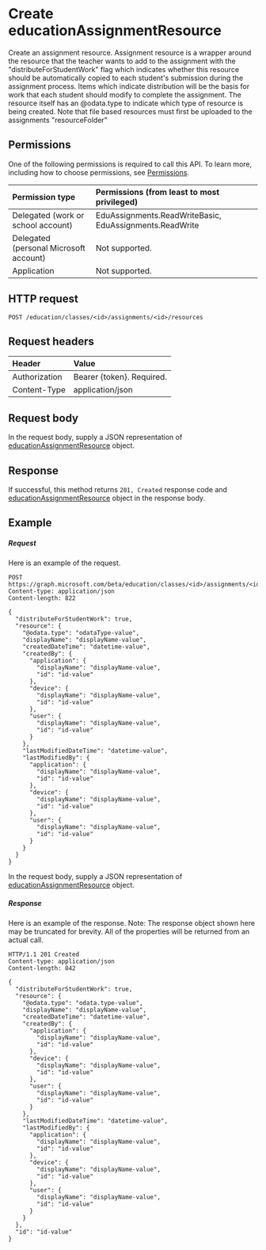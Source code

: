 # Create educationAssignmentResource

Create an assignment resource.  Assignment resource is a wrapper around the resource that the teacher wants to add to the assignment with the "distributeForStudentWork" flag which indicates whether this resource should be automatically copied to each student's submission during the assignment process.  Items which indicate distribution will be the basis for work that each student should modify to complete the assignment.  The resource itself has an @odata.type to indicate which type of resource is being created.  Note that file based resources must first be uploaded to the assignments "resourceFolder"

## Permissions
One of the following permissions is required to call this API. To learn more, including how to choose permissions, see [Permissions](../../../concepts/permissions_reference.md).

|Permission type      | Permissions (from least to most privileged)              |
|:--------------------|:---------------------------------------------------------|
|Delegated (work or school account) |  EduAssignments.ReadWriteBasic, EduAssignments.ReadWrite  |
|Delegated (personal Microsoft account) |  Not supported.  |
|Application | Not supported.  | 

## HTTP request
<!-- { "blockType": "ignored" } -->
```http
POST /education/classes/<id>/assignments/<id>/resources

```
## Request headers
| Header       | Value |
|:---------------|:--------|
| Authorization  | Bearer {token}. Required.  |
| Content-Type  | application/json  |

## Request body
In the request body, supply a JSON representation of [educationAssignmentResource](../resources/educationassignmentresource.md) object.


## Response
If successful, this method returns `201, Created` response code and [educationAssignmentResource](../resources/educationassignmentresource.md) object in the response body.

## Example
##### Request
Here is an example of the request.
<!-- {
  "blockType": "request",
  "name": "create_educationassignmentresource_from_educationassignment"
}-->
```http
POST https://graph.microsoft.com/beta/education/classes/<id>/assignments/<id>/resources
Content-type: application/json
Content-length: 822

{
  "distributeForStudentWork": true,
  "resource": {
    "@odata.type": "odataType-value",
    "displayName": "displayName-value",
    "createdDateTime": "datetime-value",
    "createdBy": {
      "application": {
        "displayName": "displayName-value",
        "id": "id-value"
      },
      "device": {
        "displayName": "displayName-value",
        "id": "id-value"
      },
      "user": {
        "displayName": "displayName-value",
        "id": "id-value"
      }
    },
    "lastModifiedDateTime": "datetime-value",
    "lastModifiedBy": {
      "application": {
        "displayName": "displayName-value",
        "id": "id-value"
      },
      "device": {
        "displayName": "displayName-value",
        "id": "id-value"
      },
      "user": {
        "displayName": "displayName-value",
        "id": "id-value"
      }
    }
  }
}
```
In the request body, supply a JSON representation of [educationAssignmentResource](../resources/educationassignmentresource.md) object.
##### Response
Here is an example of the response. Note: The response object shown here may be truncated for brevity. All of the properties will be returned from an actual call.
<!-- {
  "blockType": "response",
  "truncated": true,
  "@odata.type": "microsoft.graph.educationAssignmentResource"
} -->
```http
HTTP/1.1 201 Created
Content-type: application/json
Content-length: 842

{
  "distributeForStudentWork": true,
  "resource": {
    "@odata.type": "odata.type-value",
    "displayName": "displayName-value",
    "createdDateTime": "datetime-value",
    "createdBy": {
      "application": {
        "displayName": "displayName-value",
        "id": "id-value"
      },
      "device": {
        "displayName": "displayName-value",
        "id": "id-value"
      },
      "user": {
        "displayName": "displayName-value",
        "id": "id-value"
      }
    },
    "lastModifiedDateTime": "datetime-value",
    "lastModifiedBy": {
      "application": {
        "displayName": "displayName-value",
        "id": "id-value"
      },
      "device": {
        "displayName": "displayName-value",
        "id": "id-value"
      },
      "user": {
        "displayName": "displayName-value",
        "id": "id-value"
      }
    }
  },
  "id": "id-value"
}
```

<!-- uuid: 8fcb5dbc-d5aa-4681-8e31-b001d5168d79
2015-10-25 14:57:30 UTC -->
<!-- {
  "type": "#page.annotation",
  "description": "Create educationAssignmentResource",
  "keywords": "",
  "section": "documentation",
  "tocPath": ""
}-->